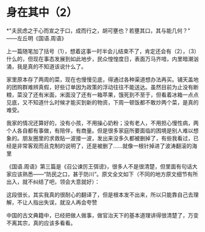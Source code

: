 # 身在其中（2）

*"夫民虑之于心而宣之于口，成而行之，胡可壅也？若壅其口，其与能几何？"
——左丘明《国语.周语》

上一篇随笔加了括号（1），想着这事一时半会儿结束不了，肯定还会有（2），（3）什么的，但现在事态发展到如此地步，民众惶惶度日，表面万马齐喑，内里暗潮汹涌，我是真的不知道该说什么了。

 

家里原本存了两周的菜，现在也慢慢见底，得通过各种渠道想办法再买。铺天盖地的团购群难辨真假，好些订单因为政策的浮动往往不能送达。虽然目前为止没有断粮，菜没了还有米面，米面没了还有一箱苹果，饿死到不至于，但看着冰箱一点点见底，又不知道什么时候才能买到新的物资，下周一顿饭都不敢炒两个菜，是真的难受。

 

我家的情况还算好的，没有小孩，不用操心奶粉；没有老人，不用担心慢性病，两个人各自都有事做，有陪伴，有商量。但是很多家庭所要面临的困境是别人难以想象的。朋友圈里的求救贴一波接一波，发出来没多久都被删掉了，有些我看过，已经是非常客观而且克制的说明了，还是被删了……就像一根针掉进了波涛翻滚的海里

 

《国语.周语》第三篇是《召公谏厉王弭谤》，很多人不是很清楚，但里面有句话大家应该熟悉——“防民之口，甚于防川”。原文全文如下（不同的地方原文细节有所出入，就不纠结了吧，领会大意就好）：

这段很长，其实我真的很耐心的翻译了，但是根本发不出来，所以只能靠自己去理解，不让人指出失误，就没人再会夸赞


中国的古文典籍中，已经把做人做事，做官治天下的基本道理讲得很清楚了，万变不离其宗，真的应该多看看。